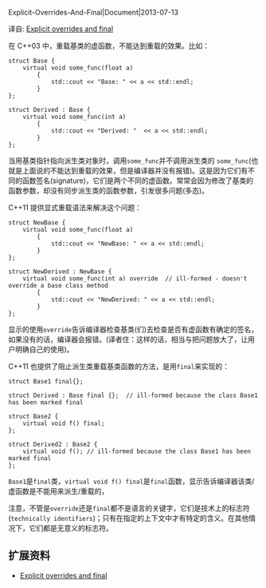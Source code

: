 Explicit-Overrides-And-Final|Document|2013-07-13

译自: [Explicit overrides and final](https://en.wikipedia.org/wiki/C%2B%2B11#Explicit_overrides_and_final)

在 C++03 中，重载基类的虚函数，不能达到重载的效果。比如：

    struct Base {
        virtual void some_func(float a)
            {
                std::cout << "Base: " << a << std::endl;
            }
    };
    
    struct Derived : Base {
        virtual void some_func(int a)
            {
                std::cout << "Derived: "  << a << std::endl;
            }
    };

当用基类指针指向派生类对象时，调用`some_func`并不调用派生类的 `some_func`(也就是上面说的不能达到重载的效果，但是编译器并没有报错)。这是因为它们有不同的函数签名(signature)，它们是两个不同的虚函数。常常会因为修改了基类的函数参数，却没有同步派生类的函数参数，引发很多问题(多态)。

C++11 提供显式重载语法来解决这个问题：

    struct NewBase {
        virtual void some_func(float a)
            {
                std::cout << "NewBase: " << a << std::endl;
            }
    };
    
    struct NewDerived : NewBase {
        virtual void some_func(int a) override  // ill-formed - doesn't override a base class method
            {
                std::cout << "NewDerived: " << a << std::endl;
            }
    };

显示的使用`override`告诉编译器检查基类(们)去检查是否有虚函数有确定的签名，如果没有的话，编译器会报错。(译者住：这样的话，相当与把问题放大了，让用户明确自己的使用)。

C++11 也提供了阻止派生类重载基类函数的方法，是用`final`来实现的：

    struct Base1 final{};
    
    struct Derived : Base final {};  // ill-formed because the class Base1 has been marked final
    
    struct Base2 {
        virtual void f() final;
    };
    
    struct Derived2 : Base2 {
        virtual void f(); // ill-formed because the class Base1 has been marked final
    };

`Base1`是`final`类，`virtual void f() final`是`final`函数，显示告诉编译器该类/虚函数是不能用来派生/重载的，

注意，不管是`override`还是`final`都不是语言的关键字，它们是技术上的标志符(`technically identifiers`)；只有在指定的上下文中才有特定的含义。在其他情况下，它们都是无意义的标志符。

## 扩展资料 ##

+ [Explicit overrides and final](https://en.wikipedia.org/wiki/C%2B%2B11#Explicit_overrides_and_final)
